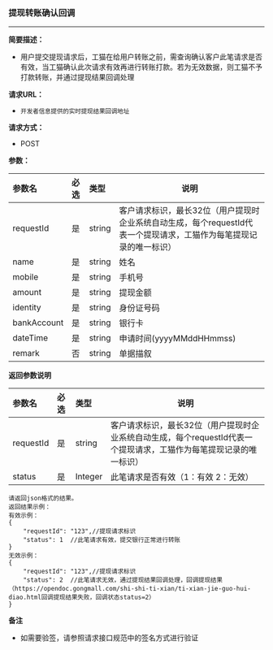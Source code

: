 ### 提现转账确认回调

---

**简要描述：**

* 用户提交提现请求后，工猫在给用户转账之前，需查询确认客户此笔请求是否有效，当工猫确认此次请求有效再进行转账打款。若为无效数据，则工猫不予打款转账，并通过提现结果回调处理

**请求URL：**

* `开发者信息提供的实时提现结果回调地址`

**请求方式：**

* POST 

**参数：**

| 参数名 | 必选 | 类型 | 说明 |
| :--- | :--- | :--- | --- |
| requestId | 是 | string | 客户请求标识，最长32位（用户提现时企业系统自动生成，每个requestId代表一个提现请求，工猫作为每笔提现记录的唯一标识） |
| name | 是 | string | 姓名 |
| mobile | 是 | string | 手机号 |
| amount | 是 | string | 提现金额 |
| identity | 是 | string | 身份证号码 |
| bankAccount | 是 | string | 银行卡 |
| dateTime | 是 | string | 申请时间\(yyyyMMddHHmmss\) |
| remark | 否 | string | 单据描叙 |

**返回参数说明**

| 参数名 | 必选 | 类型 | 说明 |
| :--- | :--- | :--- | --- |
| requestId | 是 | string | 客户请求标识，最长32位（用户提现时企业系统自动生成，每个requestId代表一个提现请求，工猫作为每笔提现记录的唯一标识） |
| status | 是 | Integer| 此笔请求是否有效（1：有效  2：无效） |



```
请返回json格式的结果。
返回结果示例：
有效示例：
{
	"requestId": "123",//提现请求标识
	"status": 1  //此笔请求有效，提交银行正常进行转账 
}
无效示例：
{
	"requestId": "123",//提现请求标识
	"status": 2  //此笔请求无效，通过提现结果回调处理，回调提现结果（https://opendoc.gongmall.com/shi-shi-ti-xian/ti-xian-jie-guo-hui-diao.html回调提现结果失败，回调状态status=2）
}

```


**备注**

* 如需要验签，请参照请求接口规范中的签名方式进行验证



